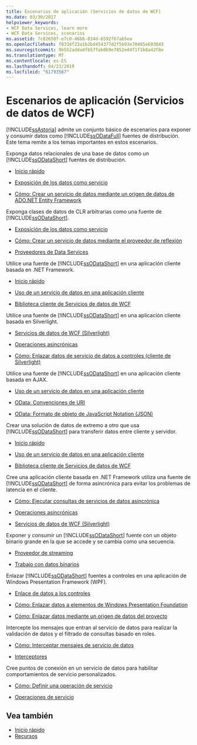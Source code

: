 ```yaml
---
title: Escenarios de aplicación (Servicios de datos de WCF)
ms.date: 03/30/2017
helpviewer_keywords:
- WCF Data Services, learn more
- WCF Data Services, scenarios
ms.assetid: 7c82658f-e7c0-46b6-834d-6592f67ab5ea
ms.openlocfilehash: f0334f23a1b2bd454377d2f5b93e70495e693043
ms.sourcegitcommit: 9b552addadfb57fab0b9e7852ed4f1f1b8a42f8e
ms.translationtype: MT
ms.contentlocale: es-ES
ms.lasthandoff: 04/23/2019
ms.locfileid: "61793567"
---
```

# <a name="application-scenarios-wcf-data-services"></a>Escenarios de aplicación (Servicios de datos de WCF)

[!INCLUDE[ssAstoria](../../../../includes/ssastoria-md.md)] admite un conjunto básico de escenarios para exponer y consumir datos como [!INCLUDE[ssODataFull](../../../../includes/ssodatafull-md.md)] fuentes de distribución. Este tema remite a los temas importantes en estos escenarios.

Exponga datos relacionales de una base de datos como un [!INCLUDE[ssODataShort](../../../../includes/ssodatashort-md.md)] fuentes de distribución.
- [Inicio rápido](../../../../docs/framework/data/wcf/quickstart-wcf-data-services.md)

- [Exposición de los datos como servicio](../../../../docs/framework/data/wcf/exposing-your-data-as-a-service-wcf-data-services.md)

- [Cómo: Crear un servicio de datos mediante un origen de datos de ADO.NET Entity Framework](../../../../docs/framework/data/wcf/create-a-data-service-using-an-adonet-ef-data-wcf.md)

Exponga clases de datos de CLR arbitrarias como una fuente de [!INCLUDE[ssODataShort](../../../../includes/ssodatashort-md.md)].
- [Exposición de los datos como servicio](../../../../docs/framework/data/wcf/exposing-your-data-as-a-service-wcf-data-services.md)

- [Cómo: Crear un servicio de datos mediante el proveedor de reflexión](../../../../docs/framework/data/wcf/create-a-data-service-using-rp-wcf-data-services.md)

- [Proveedores de Data Services](../../../../docs/framework/data/wcf/data-services-providers-wcf-data-services.md)

Utilice una fuente de [!INCLUDE[ssODataShort](../../../../includes/ssodatashort-md.md)] en una aplicación cliente basada en .NET Framework.
- [Inicio rápido](../../../../docs/framework/data/wcf/quickstart-wcf-data-services.md)

- [Uso de un servicio de datos en una aplicación cliente](../../../../docs/framework/data/wcf/using-a-data-service-in-a-client-application-wcf-data-services.md)

- [Biblioteca cliente de Servicios de datos de WCF](../../../../docs/framework/data/wcf/wcf-data-services-client-library.md)

Utilice una fuente de [!INCLUDE[ssODataShort](../../../../includes/ssodatashort-md.md)] en una aplicación cliente basada en Silverlight.
- [Servicios de datos de WCF (Silverlight)](https://docs.microsoft.com/previous-versions/windows/silverlight/dotnet-windows-silverlight/cc838234(v=vs.95))

- [Operaciones asincrónicas](../../../../docs/framework/data/wcf/asynchronous-operations-wcf-data-services.md)

- [Cómo: Enlazar datos de servicio de datos a controles (cliente de Silverlight)](https://docs.microsoft.com/previous-versions/dotnet/wcf-data-services/ee681614(v=vs.103))

Utilice una fuente de [!INCLUDE[ssODataShort](../../../../includes/ssodatashort-md.md)] en una aplicación cliente basada en AJAX.
- [Uso de un servicio de datos en una aplicación cliente](../../../../docs/framework/data/wcf/using-a-data-service-in-a-client-application-wcf-data-services.md)

- [OData: Convenciones de URI](https://go.microsoft.com/fwlink/?LinkId=185564)

- [OData: Formato de objeto de JavaScript Notation (JSON)](https://go.microsoft.com/fwlink/?LinkId=185790)

Crear una solución de datos de extremo a otro que usa [!INCLUDE[ssODataShort](../../../../includes/ssodatashort-md.md)] para transferir datos entre cliente y servidor.
- [Inicio rápido](../../../../docs/framework/data/wcf/quickstart-wcf-data-services.md)

- [Uso de un servicio de datos en una aplicación cliente](../../../../docs/framework/data/wcf/using-a-data-service-in-a-client-application-wcf-data-services.md)

- [Biblioteca cliente de Servicios de datos de WCF](../../../../docs/framework/data/wcf/wcf-data-services-client-library.md)

Cree una aplicación cliente basada en .NET Framework utiliza una fuente de [!INCLUDE[ssODataShort](../../../../includes/ssodatashort-md.md)] de forma asincrónica para evitar los problemas de latencia en el cliente.
- [Cómo: Ejecutar consultas de servicios de datos asincrónica](../../../../docs/framework/data/wcf/how-to-execute-asynchronous-data-service-queries-wcf-data-services.md)

- [Operaciones asincrónicas](../../../../docs/framework/data/wcf/asynchronous-operations-wcf-data-services.md)

- [Servicios de datos de WCF (Silverlight)](https://docs.microsoft.com/previous-versions/windows/silverlight/dotnet-windows-silverlight/cc838234(v=vs.95))

Exponer y consumir un [!INCLUDE[ssODataShort](../../../../includes/ssodatashort-md.md)] fuente con un objeto binario grande en la que se accede y se cambia como una secuencia.
- [Proveedor de streaming](../../../../docs/framework/data/wcf/streaming-provider-wcf-data-services.md)

- [Trabajo con datos binarios](../../../../docs/framework/data/wcf/working-with-binary-data-wcf-data-services.md)

Enlazar [!INCLUDE[ssODataShort](../../../../includes/ssodatashort-md.md)] fuentes a controles en una aplicación de Windows Presentation Framework (WPF).
- [Enlace de datos a los controles](../../../../docs/framework/data/wcf/binding-data-to-controls-wcf-data-services.md)

- [Cómo: Enlazar datos a elementos de Windows Presentation Foundation](../../../../docs/framework/data/wcf/bind-data-to-wpf-elements-wcf-data-services.md)

- [Cómo: Enlazar datos mediante un origen de datos del proyecto](../../../../docs/framework/data/wcf/how-to-bind-data-using-a-project-data-source-wcf-data-services.md)

Intercepte los mensajes que entran al servicio de datos para realizar la validación de datos y el filtrado de consultas basado en roles.
- [Cómo: Interceptar mensajes de servicio de datos](../../../../docs/framework/data/wcf/how-to-intercept-data-service-messages-wcf-data-services.md)

- [Interceptores](../../../../docs/framework/data/wcf/interceptors-wcf-data-services.md)

Cree puntos de conexión en un servicio de datos para habilitar comportamientos de servicio personalizados.
- [Cómo: Definir una operación de servicio](../../../../docs/framework/data/wcf/how-to-define-a-service-operation-wcf-data-services.md)

- [Operaciones de servicio](../../../../docs/framework/data/wcf/service-operations-wcf-data-services.md)

## <a name="see-also"></a>Vea también

- [Inicio rápido](../../../../docs/framework/data/wcf/quickstart-wcf-data-services.md)
- [Recursos](../../../../docs/framework/data/wcf/wcf-data-services-resources.md)
